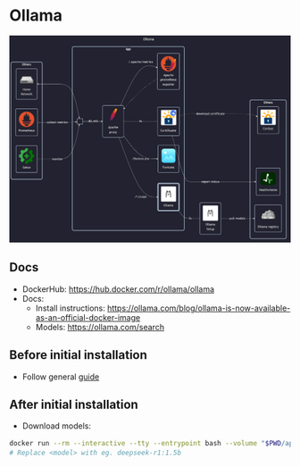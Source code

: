 # Ollama

![diagram](../../docs/diagrams/out/apps/ollama.png)

## Docs

- DockerHub: <https://hub.docker.com/r/ollama/ollama>
- Docs:
    - Install instructions: <https://ollama.com/blog/ollama-is-now-available-as-an-official-docker-image>
    - Models: <https://ollama.com/search>

## Before initial installation

- Follow general [guide](../../docs/Checklist%20for%20new%20docker-apps.md)

## After initial installation

- Download models:

```sh
docker run --rm --interactive --tty --entrypoint bash --volume "$PWD/app-data/ollama:/homelab/ollama:rw" ollama-app -c '(ollama serve &) && sleep 10 && ollama pull <model>'
# Replace <model> with eg. deepseek-r1:1.5b
```
